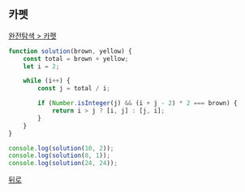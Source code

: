 ## 카펫

[완전탐색 > 카펫](https://programmers.co.kr/learn/courses/30/lessons/42842)

``` js
function solution(brown, yellow) {
    const total = brown + yellow;
    let i = 2;

    while (i++) {
        const j = total / i;

        if (Number.isInteger(j) && (i + j - 2) * 2 === brown) {
            return i > j ? [i, j] : [j, i];
        }
    }
}

console.log(solution(10, 2));
console.log(solution(8, 1));
console.log(solution(24, 24));
```

[뒤로](https://github.com/SeongYongLee/TIL/tree/main/Algorithm/Programmers)